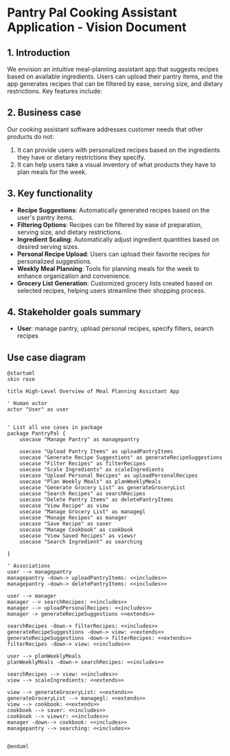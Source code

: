 
# Pantry Pal Cooking Assistant Application - Vision Document

## 1. Introduction

We envision an intuitive meal-planning assistant app that suggests recipes based on available ingredients. Users can upload their pantry items, and the app generates recipes that can be filtered by ease, serving size, and dietary restrictions. Key features include:


## 2. Business case
Our cooking assistant software addresses customer needs that other products do not:
1. It can provide users with personalized recipes based on the ingredients they have or dietary restrictions they specify.
2. It can help users take a visual inventory of what products they have to plan meals for the week.

## 3. Key functionality
- **Recipe Suggestions**: Automatically generated recipes based on the user's pantry items.
- **Filtering Options**: Recipes can be filtered by ease of preparation, serving size, and dietary restrictions.
- **Ingredient Scaling**: Automatically adjust ingredient quantities based on desired serving sizes.
- **Personal Recipe Upload**: Users can upload their favorite recipes for personalized suggestions.
- **Weekly Meal Planning**: Tools for planning meals for the week to enhance organization and convenience.
- **Grocery List Generation**: Customized grocery lists created based on selected recipes, helping users streamline their shopping process.

## 4. Stakeholder goals summary
- **User**: manage pantry, upload personal recipes, specify filters, search recipes

## Use case diagram

```plantuml
@startuml
skin rose

title High-Level Overview of Meal Planning Assistant App

' Human actor
actor "User" as user


' List all use cases in package
package PantryPal {
    usecase "Manage Pantry" as managepantry
   
    usecase "Upload Pantry Items" as uploadPantryItems
    usecase "Generate Recipe Suggestions" as generateRecipeSuggestions
    usecase "Filter Recipes" as filterRecipes
    usecase "Scale Ingredients" as scaleIngredients
    usecase "Upload Personal Recipes" as uploadPersonalRecipes
    usecase "Plan Weekly Meals" as planWeeklyMeals
    usecase "Generate Grocery List" as generateGroceryList
    usecase "Search Recipes" as searchRecipes
    usecase "Delete Pantry Items" as deletePantryItems
    usecase "View Recipe" as view    
    usecase "Manage Grocery List" as managegl
    usecase "Manage Recipes" as manager
    usecase "Save Recipe" as saver
    usecase "Manage Cookbook" as cookbook
    usecase "View Saved Recipes" as viewsr
    usecase "Search Ingredient" as searching
    
}

' Associations
user --> managepantry
managepantry -down-> uploadPantryItems: <<includes>>
managepantry -down-> deletePantryItems: <<includes>>

user --> manager
manager --> searchRecipes: <<includes>>
manager --> uploadPersonalRecipes: <<includes>>
manager -> generateRecipeSuggestions <<extends>>

searchRecipes -down-> filterRecipes: <<includes>>
generateRecipeSuggestions -down-> view: <<extends>>
generateRecipeSuggestions -down-> filterRecipes: <<extends>>
filterRecipes -down-> view: <<includes>>

user --> planWeeklyMeals
planWeeklyMeals -down-> searchRecipes: <<includes>>

searchRecipes --> view: <<includes>>
view --> scaleIngredients: <<extends>>

view --> generateGroceryList: <<extends>>
generateGroceryList --> managegl: <<extends>>
view --> cookbook: <<extends>>
cookbook --> saver: <<includes>>
cookbook --> viewsr: <<includes>>
manager -down--> cookbook: <<includes>>
managepantry --> searching: <<includes>>


@enduml
```